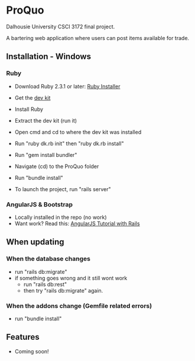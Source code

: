 # ProQuo
Dalhousie University CSCI 3172 final project.

A bartering web application where users can post items available for trade.

## Installation - Windows

### Ruby

* Download Ruby 2.3.1 or later: [Ruby Installer](http://rubyinstaller.org/)
* Get the [dev kit](http://rubyinstaller.org/downloads/)


* Install Ruby
* Extract the dev kit (run it)
* Open cmd and cd to where the dev kit was installed
* Run "ruby dk.rb init" then "ruby dk.rb install"
* Run "gem install bundler"

* Navigate (cd) to the ProQuo folder
* Run "bundle install"

* To launch the project, run "rails server"

### AngularJS & Bootstrap

* Locally installed in the repo (no work)
* Want work? Read this: [AngularJS Tutorial with Rails](https://thinkster.io/angular-rails)

## When updating
### When the database changes
* run "rails db:migrate"
* if something goes wrong and it still wont work
  * run "rails db:rest"
  * then try "rails db:migrate" again.

### When the addons change (Gemfile related errors)
* run "bundle install"

## Features

* Coming soon!
